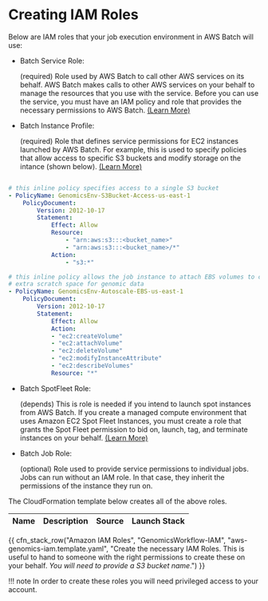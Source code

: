 # Creating IAM Roles

Below are IAM roles that your job execution environment in AWS Batch will use:

* Batch Service Role:
    
    (required)
    Role used by AWS Batch to call other AWS services on its behalf.
    AWS Batch makes calls to other AWS services on your behalf to manage the resources that you use with the service. Before you can use the service, you must have an IAM policy and role that provides the necessary permissions to AWS Batch.
    [(Learn More)](https://docs.aws.amazon.com/batch/latest/userguide/service_IAM_role.html)

* Batch Instance Profile:
    
    (required)
    Role that defines service permissions for EC2 instances launched by AWS Batch.
    For example, this is used to specify policies that allow access to specific S3 buckets and modify storage on the intance (shown below).
    [(Learn More)](https://docs.aws.amazon.com/batch/latest/userguide/instance_IAM_role.html)

```yaml

# this inline policy specifies access to a single S3 bucket
- PolicyName: GenomicsEnv-S3Bucket-Access-us-east-1
    PolicyDocument:
        Version: 2012-10-17
        Statement:
            Effect: Allow
            Resource:
                - "arn:aws:s3:::<bucket_name>"
                - "arn:aws:s3:::<bucket_name>/*"
            Action:
                - "s3:*"

# this inline policy allows the job instance to attach EBS volumes to create
# extra scratch space for genomic data
- PolicyName: GenomicsEnv-Autoscale-EBS-us-east-1
    PolicyDocument:
        Version: 2012-10-17
        Statement:
            Effect: Allow
            Action:
            - "ec2:createVolume"
            - "ec2:attachVolume"
            - "ec2:deleteVolume"
            - "ec2:modifyInstanceAttribute"
            - "ec2:describeVolumes"
            Resource: "*"
```

* Batch SpotFleet Role:
    
    (depends)
    This is role is needed if you intend to launch spot instances from AWS Batch.
    If you create a managed compute environment that uses Amazon EC2 Spot Fleet Instances, you must create a role that grants the Spot Fleet permission to bid on, launch, tag, and terminate instances on your behalf.
    [(Learn More)](https://docs.aws.amazon.com/batch/latest/userguide/spot_fleet_IAM_role.html)

* Batch Job Role:

    (optional)
    Role used to provide service permissions to individual jobs.
    Jobs can run without an IAM role. In that case, they inherit the
    permissions of the instance they run on.

The CloudFormation template below creates all of the above roles.

| Name | Description | Source | Launch Stack |
| -- | -- | :--: | :--: |
{{ cfn_stack_row("Amazon IAM Roles", "GenomicsWorkflow-IAM", "aws-genomics-iam.template.yaml", "Create the necessary IAM Roles. This is useful to hand to someone with the right permissions to create these on your behalf. _You will need to provide a S3 bucket name_.") }}

!!! note
    In order to create these roles you will need privileged access to your account.
